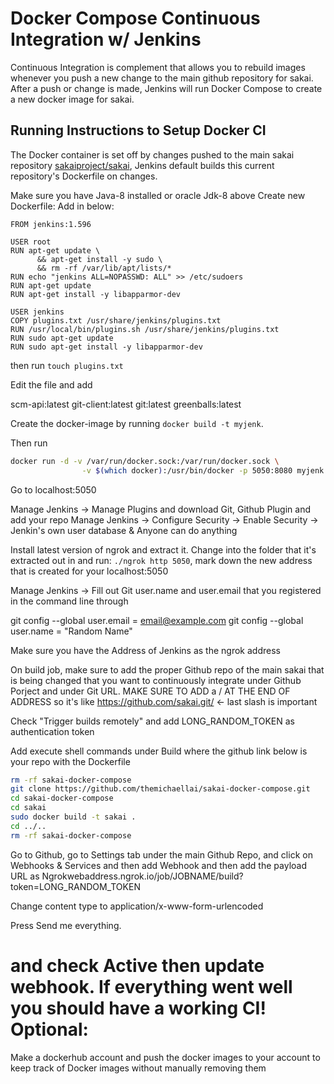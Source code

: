 Docker Compose Continuous Integration w/ Jenkins
============================

Continuous Integration is complement that allows you to rebuild images whenever you push a new change to the main github repository for sakai. After a push or change is made, Jenkins will run Docker Compose to create a new docker image for sakai.

Running Instructions to Setup Docker CI
----------------------------------------------
The Docker container is set off by changes pushed to the main sakai repository 
[sakaiproject/sakai](https://github.com/sakaiproject/sakai), Jenkins default builds this current repository's Dockerfile on changes.



Make sure you have Java-8 installed or oracle Jdk-8 above
Create new Dockerfile: Add in below:

```
FROM jenkins:1.596
 
USER root
RUN apt-get update \
      && apt-get install -y sudo \
      && rm -rf /var/lib/apt/lists/*
RUN echo "jenkins ALL=NOPASSWD: ALL" >> /etc/sudoers
RUN apt-get update
RUN apt-get install -y libapparmor-dev
 
USER jenkins
COPY plugins.txt /usr/share/jenkins/plugins.txt
RUN /usr/local/bin/plugins.sh /usr/share/jenkins/plugins.txt
RUN sudo apt-get update
RUN sudo apt-get install -y libapparmor-dev
```


then run `touch plugins.txt`

Edit the file and add 

scm-api:latest
git-client:latest
git:latest
greenballs:latest


Create the docker-image by running `docker build -t myjenk`.

Then run 
```bash
docker run -d -v /var/run/docker.sock:/var/run/docker.sock \
                -v $(which docker):/usr/bin/docker -p 5050:8080 myjenk
```

Go to localhost:5050

Manage Jenkins -> Manage Plugins and download Git, Github Plugin and add your repo
Manage Jenkins -> Configure Security -> Enable Security -> Jenkin's own user database & Anyone can do anything

Install latest version of ngrok and extract it. Change into the folder that it's extracted out in and run:
`./ngrok http 5050`, mark down the new address that is created for your localhost:5050

Manage Jenkins -> Fill out Git user.name and user.email that you registered in the command line through 

git config --global user.email = email@example.com
git config --global user.name = "Random Name"


Make sure you have the Address of Jenkins as the ngrok address 

On build job, make sure to add the proper Github repo of the main sakai that is being changed that you want to continuously integrate under Github Porject and under Git URL. MAKE SURE TO ADD a / AT THE END OF ADDRESS so it's like https://github.com/sakai.git/ <- last slash is important

Check "Trigger builds remotely" and add LONG_RANDOM_TOKEN as authentication token

Add execute shell commands under Build where the github link below is your repo with the Dockerfile

```bash
rm -rf sakai-docker-compose
git clone https://github.com/themichaellai/sakai-docker-compose.git 
cd sakai-docker-compose
cd sakai
sudo docker build -t sakai .
cd ../..
rm -rf sakai-docker-compose
```

Go to Github, go to Settings tab under the main Github Repo, and click on Webhooks & Services and then add Webhook and then add the payload URL as Ngrokwebaddress.ngrok.io/job/JOBNAME/build?token=LONG_RANDOM_TOKEN

Change content type to application/x-www-form-urlencoded

Press Send me everything.

and check Active then update webhook. If everything went well you should have a working CI!
Optional: 
==========
Make a dockerhub account and push the docker images to your account to keep track of Docker images without manually removing them
